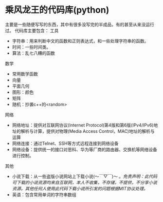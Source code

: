 # 乘风龙王的代码库(python)
主要是一些随便写写的东西，其中有很多没写完的半成品，有的甚至从来没运行过。
代码库主要包含：
工具
* 字符串：用来判断中文的函数和正则表达式，和一些处理字符串的函数。
* 时间：一些时间类。
* 算法：乱七八糟的函数

数学
* 常用数学函数
* 向量
* 平面几何
* 图形：颜色
* 矩阵
* 随机：抄袭c++的\<random\>

网络
* 网络地址：提供对互联网协议(Internet Protocol)第4版和第6版(IPv4/IPv6)地址的解析与计算，提供对物理(Media Access Control，MAC)地址的解析与运算
* 网络连接：通过Telnet、SSH等方式远程连接到网络设备
* 网络设备：提供统一的接口对思科、华为等厂商的路由器、交换机等网络设备进行控制。

其他
* 小说下载：从一些盗版小说网站上下载小说(～￣▽￣)～ 。*免责声明：此代码可下载的小说资源均来自互联网，本人不收集，不存储，不提供，不分享小说资源。其他任何人使用此代码下载小说所引发的问题根据MIT协议处理。*
* 英语：包含常用单词的字符串数组